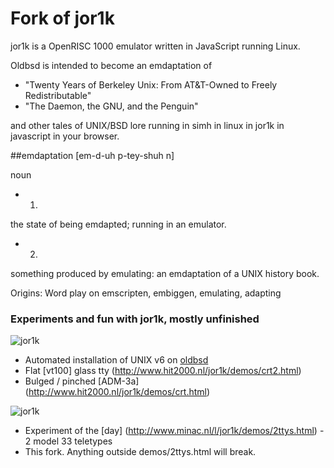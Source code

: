 # Fork of jor1k

jor1k is a OpenRISC 1000 emulator written in JavaScript running Linux.

Oldbsd is intended to become an emdaptation of
* "Twenty Years of Berkeley Unix: From AT&T-Owned to Freely Redistributable"
* "The Daemon, the GNU, and the Penguin"

and other tales of UNIX/BSD lore running in simh in linux in jor1k in javascript in your browser.


##emdaptation
[em-d-uh p-tey-shuh n] 

noun
* 1.
the state of being emdapted; running in an emulator.
* 2.
something produced by emulating:
an emdaptation of a UNIX history book.

Origins: Word play on emscripten, embiggen, emulating, adapting



### Experiments and fun with jor1k, mostly unfinished

![jor1k](http://www.oldbsd.org/ss.png)

* Automated installation of UNIX v6 on [oldbsd](http://www.oldbsd.org)
* Flat [vt100] glass tty (http://www.hit2000.nl/jor1k/demos/crt2.html)
* Bulged / pinched [ADM-3a] (http://www.hit2000.nl/jor1k/demos/crt.html)

![jor1k](http://www.oldbsd.org/ss2.png)

* Experiment of the [day] (http://www.minac.nl/l/jor1k/demos/2ttys.html) - 2 model 33 teletypes
* This fork. Anything outside demos/2ttys.html will break.

